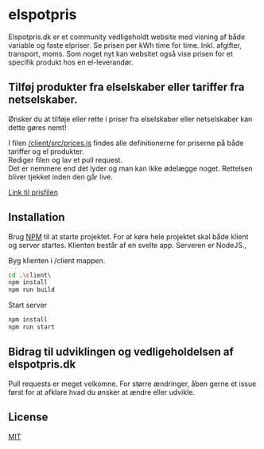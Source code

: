 # elspotpris

Elspotpris.dk er et community vedligeholdt website med visning af både variable og faste elpriser.
Se prisen per kWh time for time. Inkl. afgifter, transport, moms.
Som noget nyt kan websitet også vise prisen for et specifik produkt hos en el-leverandør.

## Tilføj produkter fra elselskaber eller tariffer fra netselskaber.
Ønsker du at tilføje eller rette i priser fra elselskaber eller netselskaber kan dette gøres nemt!

I filen [/client/src/prices.js](https://github.com/rndfm/elspotpris/blob/master/client/src/prices.js) findes alle definitionerne for priserne på både tariffer og el produkter.  
Rediger filen og lav et pull request.  
Det er nemmere end det lyder og man kan ikke ødelægge noget. Rettelsen bliver tjekket inden den går live.

[Link til prisfilen](https://github.com/rndfm/elspotpris/blob/master/client/src/prices.js)

## Installation

Brug [NPM](https://www.npmjs.com/) til at starte projektet.
For at køre hele projektet skal både klient og server startes.
Klienten består af en svelte app.
Serveren er NodeJS.,

Byg klienten i /client mappen.
```bash
cd .\client\
npm install
npm run build
```

Start server
```bash
npm install
npm run start
```

## Bidrag til udviklingen og vedligeholdelsen af elspotpris.dk
Pull requests er meget velkomne. For større ændringer, åben gerne et issue først for at afklare hvad du ønsker at ændre eller udvikle.

## License
[MIT](https://choosealicense.com/licenses/mit/)